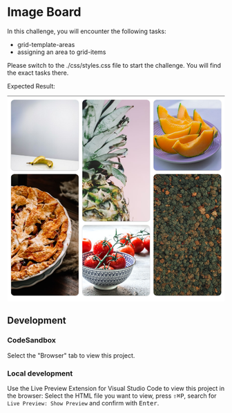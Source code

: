 # Image Board

In this challenge, you will encounter the following tasks:

- grid-template-areas
- assigning an area to grid-items

Please switch to the ./css/styles.css file to start the challenge. You will find the exact tasks there.

Expected Result:

![result](./assets/grid-challenge_image-board.png)

## Development

### CodeSandbox

Select the "Browser" tab to view this project.

### Local development

Use the Live Preview Extension for Visual Studio Code to view this project in the browser: Select the HTML file you want to view, press <kbd>⇧</kbd><kbd>⌘</kbd><kbd>P</kbd>, search for `Live Preview: Show Preview` and confirm with <kbd>Enter</kbd>.
